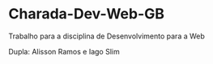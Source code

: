 # Charada-Dev-Web-GB
Trabalho para a disciplina de Desenvolvimento para a Web


Dupla: Alisson Ramos e Iago Slim
